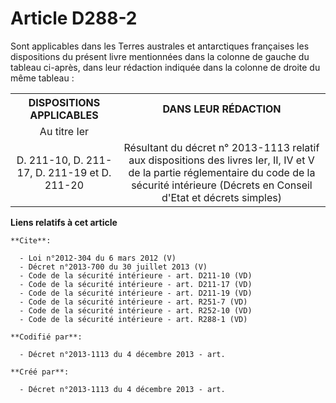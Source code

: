 # Article D288-2

Sont applicables dans les Terres australes et antarctiques françaises les dispositions du présent livre mentionnées dans la
colonne de gauche du tableau ci-après, dans leur rédaction indiquée dans la colonne de droite du même tableau : 

<table>
    <tbody>
      <tr>
        <th>DISPOSITIONS APPLICABLES 

</th>
        <th>DANS LEUR RÉDACTION 

</th>
      </tr>
      <tr>
        <td align="center">Au titre Ier 

</td>
        <td align="center">

</td>
      </tr>
      <tr>
        <td align="center">
D. 211-10, 
D. 211-17, D. 211-19 et D. 211-20 

</td>
        <td align="center">Résultant du décret n° 2013-1113 relatif aux dispositions des livres Ier, II, IV et V de la partie
réglementaire du code de la sécurité intérieure (Décrets en Conseil d'Etat et décrets simples) 

</td>
      </tr>
    </tbody>
  </table>

**Liens relatifs à cet article**

	**Cite**:

	  - Loi n°2012-304 du 6 mars 2012 (V)
	  - Décret n°2013-700 du 30 juillet 2013 (V)
	  - Code de la sécurité intérieure - art. D211-10 (VD)
	  - Code de la sécurité intérieure - art. D211-17 (VD)
	  - Code de la sécurité intérieure - art. D211-19 (VD)
	  - Code de la sécurité intérieure - art. R251-7 (VD)
	  - Code de la sécurité intérieure - art. R252-10 (VD)
	  - Code de la sécurité intérieure - art. R288-1 (VD)

	**Codifié par**:

	  - Décret n°2013-1113 du 4 décembre 2013 - art.

	**Créé par**:

	  - Décret n°2013-1113 du 4 décembre 2013 - art.
